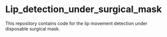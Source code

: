# Lip_detection_under_surgical_mask
This repository contains code for the lip movement detection under disposable surgical mask.
